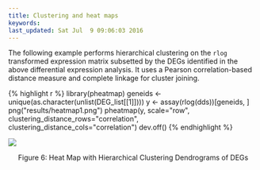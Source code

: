 ```yaml
---
title: Clustering and heat maps
keywords: 
last_updated: Sat Jul  9 09:06:03 2016
---
```


The following example performs hierarchical clustering on the `rlog`
transformed expression matrix subsetted by the DEGs identified in the above
differential expression analysis. It uses a Pearson correlation-based distance
measure and complete linkage for cluster joining.


{% highlight r %}
library(pheatmap)
geneids <- unique(as.character(unlist(DEG_list[[1]])))
y <- assay(rlog(dds))[geneids, ]
png("results/heatmap1.png")
pheatmap(y, scale="row", clustering_distance_rows="correlation", clustering_distance_cols="correlation")
dev.off()
{% endhighlight %}

![](../systemPipeRNAseq_files/heatmap1.png)
<div align="center">Figure 6: Heat Map with Hierarchical Clustering Dendrograms of DEGs</div>

